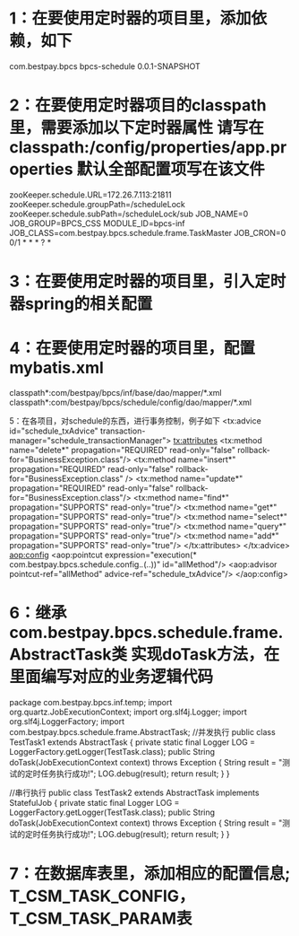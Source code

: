 
1：在要使用定时器的项目里，添加依赖，如下
===================================
<!--bpcs-schedule，定时任务需要添加的依赖 -->
<dependency>
	<groupId>com.bestpay.bpcs</groupId>
	<artifactId>bpcs-schedule</artifactId>
	<version>0.0.1-SNAPSHOT</version>
</dependency>


2：在要使用定时器项目的classpath里，需要添加以下定时器属性
请写在 classpath:/config/properties/app.properties 默认全部配置项写在该文件
===================================
zooKeeper.schedule.URL=172.26.7.113:21811
zooKeeper.schedule.groupPath=/scheduleLock
zooKeeper.schedule.subPath=/scheduleLock/sub
JOB_NAME=0
JOB_GROUP=BPCS_CSS
MODULE_ID=bpcs-inf
JOB_CLASS=com.bestpay.bpcs.schedule.frame.TaskMaster
JOB_CRON=0 0/1 *  * * ? *


3：在要使用定时器的项目里，引入定时器spring的相关配置
===================================
<import resource="classpath:/schedule-quartz.xml" />


4：在要使用定时器的项目里，配置mybatis.xml
===================================
<bean id="sqlSessionFactory" class="org.mybatis.spring.SqlSessionFactoryBean">
    <property name="dataSource" ref="dataSource"/>
    <property name="configLocation" value="classpath:config/mybatis/inf-mybatis-config.xml"/>
    <property name="mapperLocations">
        <list>
            <value>classpath*:com/bestpay/bpcs/inf/base/dao/mapper/*.xml</value>
            <!-- 定时任务需要的mapper -->
            <value>classpath*:com/bestpay/bpcs/schedule/config/dao/mapper/*.xml</value>
        </list>
    </property>
</bean>

<bean id="scannerConfigurer" class="org.mybatis.spring.mapper.MapperScannerConfigurer">
    <property name="sqlSessionFactoryBeanName" value="sqlSessionFactory"/>
    <!-- 定时任务需要 -->
    <property name="basePackage" value="com.bestpay.bpcs.inf.base.dao; com.bestpay.bpcs.schedule.config.dao"/>
</bean>


5：在各项目，对schedule的东西，进行事务控制，例子如下
<bean id="schedule_transactionManager" class="org.springframework.jdbc.datasource.DataSourceTransactionManager">
    <property name="dataSource" ref="dataSource"/>
</bean>
<tx:advice id="schedule_txAdvice" transaction-manager="schedule_transactionManager">
    <tx:attributes>
        <tx:method name="delete*" propagation="REQUIRED" read-only="false" rollback-for="BusinessException.class"/>
        <tx:method name="insert*" propagation="REQUIRED" read-only="false" rollback-for="BusinessException.class" />
        <tx:method name="update*" propagation="REQUIRED" read-only="false" rollback-for="BusinessException.class"/>
        <tx:method name="find*" propagation="SUPPORTS" read-only="true"/>
        <tx:method name="get*" propagation="SUPPORTS" read-only="true"/>
        <tx:method name="select*" propagation="SUPPORTS" read-only="true"/>
        <tx:method name="query*" propagation="SUPPORTS" read-only="true"/>
        <tx:method name="add*" propagation="SUPPORTS" read-only="true"/>
    </tx:attributes>
</tx:advice>
<aop:config>
    <aop:pointcut expression="execution(* com.bestpay.bpcs.schedule.config.*.*(..))" id="allMethod"/><!-- 定时任务需要的 -->
    <aop:advisor pointcut-ref="allMethod" advice-ref="schedule_txAdvice"/>
</aop:config>


6：继承com.bestpay.bpcs.schedule.frame.AbstractTask类
实现doTask方法，在里面编写对应的业务逻辑代码
===================================
package com.bestpay.bpcs.inf.temp;
import org.quartz.JobExecutionContext;
import org.slf4j.Logger;
import org.slf4j.LoggerFactory;
import com.bestpay.bpcs.schedule.frame.AbstractTask;
//并发执行
public class TestTask1 extends AbstractTask {
	private static final Logger LOG = LoggerFactory.getLogger(TestTask.class);
	public String doTask(JobExecutionContext context) throws Exception {
		String result = "测试的定时任务执行成功!";
		LOG.debug(result);
		return result;
	}
}

//串行执行
public class TestTask2 extends AbstractTask implements StatefulJob {
	private static final Logger LOG = LoggerFactory.getLogger(TestTask.class);
	public String doTask(JobExecutionContext context) throws Exception {
		String result = "测试的定时任务执行成功!";
		LOG.debug(result);
		return result;
	}
}

7：在数据库表里，添加相应的配置信息;
T_CSM_TASK_CONFIG，T_CSM_TASK_PARAM表
===================================








